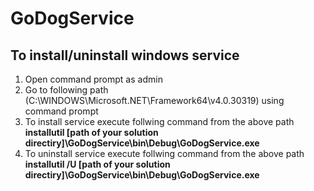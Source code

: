 # GoDogService

## To install/uninstall windows service
1. Open command prompt as admin
2. Go to following path (C:\WINDOWS\Microsoft.NET\Framework64\v4.0.30319) using command prompt
3. To install service execute follwing command from the above path **installutil [path of your solution directiry]\GoDogService\bin\Debug\GoDogService.exe**
3. To uninstall service execute follwing command from the above path **installutil /U [path of your solution directiry]\GoDogService\bin\Debug\GoDogService.exe**